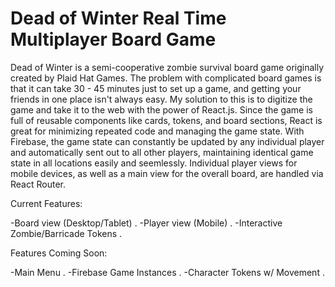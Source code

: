 # Dead of Winter Real Time Multiplayer Board Game

Dead of Winter is a semi-cooperative zombie survival board game originally created by Plaid Hat Games. The problem with complicated board games is that it can take 30 - 45 minutes just to set up a game, and getting your friends in one place isn't always easy. My solution to this is to digitize the game and take it to the web with the power of React.js. Since the game is full of reusable components like cards, tokens, and board sections, React is great for minimizing repeated code and managing the game state. With Firebase, the game state can constantly be updated by any individual player and automatically sent out to all other players, maintaining identical game state in all locations easily and seemlessly. Individual player views for mobile devices, as well as a main view for the overall board, are handled via React Router.

Current Features:

  -Board view (Desktop/Tablet) . 
  -Player view (Mobile) . 
  -Interactive Zombie/Barricade Tokens . 

Features Coming Soon:

  -Main Menu . 
  -Firebase Game Instances . 
  -Character Tokens w/ Movement . 
